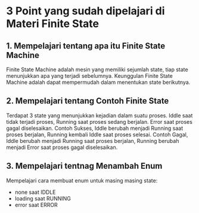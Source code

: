 # 3 Point yang sudah dipelajari di Materi Finite State

## 1. Mempelajari tentang apa itu Finite State Machine
Finite State Machine adalah mesin yang memiliki sejumlah state, tiap state menunjukkan apa yang terjadi sebelumnya. Keunggulan Finite State Machine adalah dapat mempermudah dalam menentukan state berikutnya. 

## 2. Mempelajari tentang Contoh Finite State 
Terdapat 3 state yang menunjukkan kejadian dalam suatu proses. Iddle saat tidak terjadi proses, Running saat proses sedang berjalan. Error saat proses gagal diselesaikan. Contoh Sukses, Iddle berubah menjadi Running saat proses berjalan, Running kembali Iddle saat proses selesai. Contoh Gagal, Iddle berubah menjadi Running saat proses berjalan, Running berubah menjadi Error saat proses gagal diselesaikan.

## 3. Mempelajari tentnag Menambah Enum
Mempelajari cara membuat enum untuk masing masing state:<br>
- none saat IDDLE <br>
- loading saat RUNNING <br>
- error saat ERROR <br>